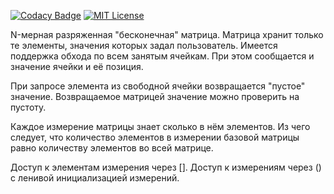 [![Codacy Badge](https://app.codacy.com/project/badge/Grade/c75c8247a7cd43ed8b432bb4646592ec)](https://www.codacy.com/gh/reficul0/InfinityMatrix/dashboard?utm_source=github.com&amp;utm_medium=referral&amp;utm_content=reficul0/InfinityMatrix&amp;utm_campaign=Badge_Grade)
[![MIT License](https://img.shields.io/badge/license-MIT-blue.svg?style=flat)](https://github.com/RocketChat/Rocket.Chat/raw/master/LICENSE)

N-мерная разряженная "бесконечная" матрица.
Матрица хранит только те элементы, значения которых задал пользователь. 
Имеется поддержка обхода по всем занятым ячейкам. При этом сообщается и значение ячейки и её позиция. 

При запросе элемента из свободной ячейки возвращается "пустое" значение.
Возвращаемое матрицей значение можно проверить на пустоту.

Каждое измерение матрицы знает сколько в нём элементов. Из чего следует, что количество элементов в измерении базовой матрицы равно количеству элементов во всей матрице.

Доступ к элементам измерения через []. 
Доступ к измерениям через () с ленивой инициализацией измерений. 
